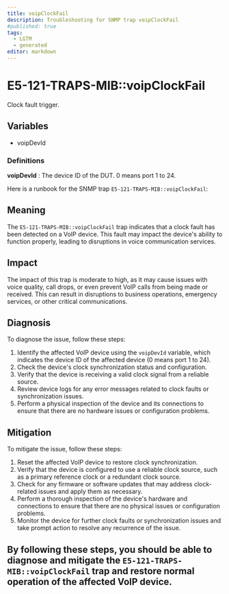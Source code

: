 ```yaml
---
title: voipClockFail
description: Troubleshooting for SNMP trap voipClockFail
#published: true
tags:
  - LGTM
  - generated
editor: markdown
---
```


# E5-121-TRAPS-MIB::voipClockFail 

Clock fault trigger. 


## Variables


  - voipDevId 

### Definitions 


**voipDevId** 
: The device ID of the DUT. 0 means port 1 to 24. 


Here is a runbook for the SNMP trap `E5-121-TRAPS-MIB::voipClockFail`:

## Meaning

The `E5-121-TRAPS-MIB::voipClockFail` trap indicates that a clock fault has been detected on a VoIP device. This fault may impact the device's ability to function properly, leading to disruptions in voice communication services.

## Impact

The impact of this trap is moderate to high, as it may cause issues with voice quality, call drops, or even prevent VoIP calls from being made or received. This can result in disruptions to business operations, emergency services, or other critical communications.

## Diagnosis

To diagnose the issue, follow these steps:

1. Identify the affected VoIP device using the `voipDevId` variable, which indicates the device ID of the affected device (0 means port 1 to 24).
2. Check the device's clock synchronization status and configuration.
3. Verify that the device is receiving a valid clock signal from a reliable source.
4. Review device logs for any error messages related to clock faults or synchronization issues.
5. Perform a physical inspection of the device and its connections to ensure that there are no hardware issues or configuration problems.

## Mitigation

To mitigate the issue, follow these steps:

1. Reset the affected VoIP device to restore clock synchronization.
2. Verify that the device is configured to use a reliable clock source, such as a primary reference clock or a redundant clock source.
3. Check for any firmware or software updates that may address clock-related issues and apply them as necessary.
4. Perform a thorough inspection of the device's hardware and connections to ensure that there are no physical issues or configuration problems.
5. Monitor the device for further clock faults or synchronization issues and take prompt action to resolve any recurrence of the issue.

By following these steps, you should be able to diagnose and mitigate the `E5-121-TRAPS-MIB::voipClockFail` trap and restore normal operation of the affected VoIP device.
---




